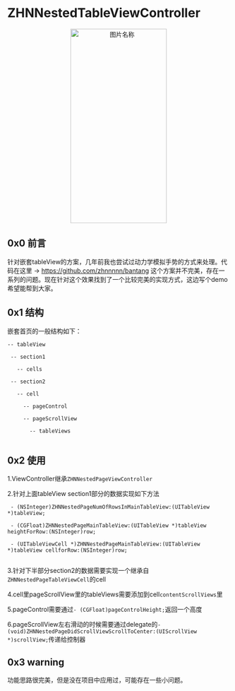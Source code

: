 # ZHNNestedTableViewController
 <div  align="center">    
 <img src="https://raw.githubusercontent.com/zhnnnnn/ZHNNestedTableViewController/master/demo.gif" width = "218" height = "440" alt="图片名称" align=center />
 </div>
 
 ## 0x0 前言
 
  针对嵌套tableView的方案，几年前我也尝试过动力学模拟手势的方式来处理。代码在这里 -> https://github.com/zhnnnnn/bantang 这个方案并不完美，存在一系列的问题。现在针对这个效果找到了一个比较完美的实现方式，这边写个demo希望能帮到大家。
 
 ## 0x1 结构
 嵌套首页的一般结构如下：
 
 ```
 -- tableView
  
  -- section1
    
    -- cells
  
  -- section2
    
    -- cell
     
      -- pageControl
     
      -- pageScrollView
      
        -- tableViews
     
  ```
     
 ## 0x2 使用
 1.ViewController继承`ZHNNestedPageViewController`
 
 2.针对上面tableView section1部分的数据实现如下方法
 
```
 - (NSInteger)ZHNNestedPageNumOfRowsInMainTableView:(UITableView *)tableView;
 
 - (CGFloat)ZHNNestedPageMainTableView:(UITableView *)tableView heightForRow:(NSInteger)row;
   
 - (UITableViewCell *)ZHNNestedPageMainTableView:(UITableView *)tableView cellforRow:(NSInteger)row;
 
 ```

 
 3.针对下半部分section2的数据需要实现一个继承自`ZHNNestedPageTableViewCell`的cell
 
 4.cell里pageScrollView里的tableViews需要添加到cell`contentScrollViews`里
 
 5.pageControl需要通过`- (CGFloat)pageControlHeight;`返回一个高度
 
 6.pageScrollView左右滑动的时候需要通过delegate的`- (void)ZHNNestedPageDidScrollViewScrollToCenter:(UIScrollView *)scrollView;`传递给控制器
 
 ## 0x3 warning
 功能思路很完美，但是没在项目中应用过，可能存在一些小问题。
 

